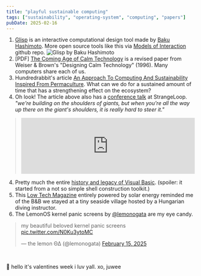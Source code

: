```yaml
---
title: "playful sustainable computing"
tags: ["sustainability", "operating-system", "computing", "papers"]
pubDate: 2025-02-16
---
```


1. [Glisp](https://glisp.app) is an interactive computational design tool made by [Baku Hashimoto](https://baku89.com/). More open source tools like this via [Models of Interaction](https://github.com/prathyvsh/models-of-interaction) github repo.
![Glisp by Baku Hashimoto](https://github.com/baku89/glisp/raw/main/docs/_media/screenshot.png)
1. [PDF] [The Coming Age of Calm Technology](https://attachments.are.na/11968748/f25103711b83a16b87b1e346a0927333.pdf?1621201053) is a revised paper from Weiser & Brown's "Designing Calm Technology" (1996). Many computers share each of us.
1. Hundredrabbit's article [An Approach To Computing And Sustainability Inspired From Permaculture](https://100r.co/site/computing_and_sustainability.html). What can we do for a sustained amount of time that has a strengthening effect on the ecosystem?
1. Oh look! The article above also has a [conference talk](https://www.youtube.com/watch?v=T3u7bGgVspM) at StrangeLoop. *"we're building on the shoulders of giants, but when you're all the way up there on the giant's shoulders, it is really hard to steer it."*
> <iframe width="100%" class="aspect-video" src="https://www.youtube.com/embed/T3u7bGgVspM?si=Im2g4jXGx65MINCy" title="YouTube video player" frameborder="0" allow="accelerometer; autoplay; clipboard-write; encrypted-media; gyroscope; picture-in-picture; web-share" referrerpolicy="strict-origin-when-cross-origin" allowfullscreen></iframe>
4. Pretty much the entire [history and legacy of Visual Basic](https://retool.com/visual-basic). (spoiler: it started from a not so simple shell construction toolkit.)
5. This [Low Tech Magazine](https://solar.lowtechmagazine.com) entirely powered by solar energy reminded me of the B&B we stayed at a tiny seaside village hosted by a Hungarian diving instructor.
6. The LemonOS kernel panic screens by [@lemonogata](https://x.com/lemonogata) are my eye candy.
<blockquote class="twitter-tweet w-full"><p lang="en" dir="ltr">my beautiful beloved kernel panic screens <a href="https://t.co/N0Ku3ytoMC">pic.twitter.com/N0Ku3ytoMC</a></p>&mdash; the lemon ΘΔ (@lemonogata) <a href="https://twitter.com/lemonogata/status/1890751259168088315?ref_src=twsrc%5Etfw">February 15, 2025</a></blockquote> <script async src="https://platform.twitter.com/widgets.js" charset="utf-8"></script>
  
<br>
  
💬 hello it's valentines week i luv yall. 
xo, 
juwee 

